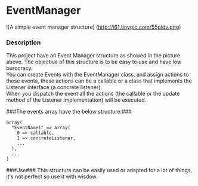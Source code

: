 # EventManager
![A simple event manager structure]
(http://i61.tinypic.com/55pldv.png)

### Description ###
This project have an Event Manager structure as showed in the picture above. The objective of this structure is to be easy to use and have low burocracy.
<br/>
You can create Events with the EventManager class, and assign actions to these events, these actions can be a callable or a class that implements the Listener interface (a concrete listener).
<br/>
When you dispatch the event all the actions (the callable or the update method of the Listener implementation) will be executed.

###The events array have the below structure:###
```
array(
  "EventName1" => array(
    0 => callable,
    1 => concreteListener,
    ...
  ),
  ...
)
```

###Use###
This structure can be easily used or adapted for a lot of things, it's not perfect so use it with wisdow.
